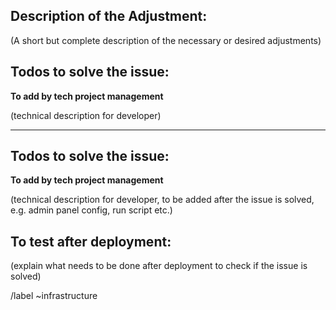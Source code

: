 ## Description of the Adjustment:

(A short but complete description of the necessary or desired adjustments)

## Todos to solve the issue:
**To add by tech project management**

(technical description for developer)

---------------

## Todos to solve the issue:
**To add by tech project management**

(technical description for developer, to be added after the issue is solved, e.g. admin panel config, run script etc.)

## To test after deployment:

(explain what needs to be done after deployment to check if the issue is solved)

/label ~infrastructure

